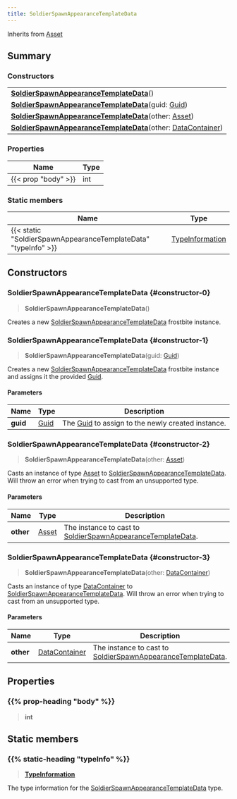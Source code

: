 ```yaml
---
title: SoldierSpawnAppearanceTemplateData
---
```


Inherits from [Asset](/vext/ref/fb/asset)

## Summary

### Constructors

|  |
| --- |
| **[SoldierSpawnAppearanceTemplateData](#constructor-0)**() |
| **[SoldierSpawnAppearanceTemplateData](#constructor-1)**(guid: [Guid](/vext/ref/shared/type/guid)) |
| **[SoldierSpawnAppearanceTemplateData](#constructor-2)**(other: [Asset](/vext/ref/fb/asset)) |
| **[SoldierSpawnAppearanceTemplateData](#constructor-3)**(other: [DataContainer](/vext/ref/shared/type/datacontainer)) |

### Properties

| Name | Type |
| ---- | ---- |
| {{< prop "body" >}} | int |

### Static members

| Name | Type |
| ---- | ---- |
| {{< static "SoldierSpawnAppearanceTemplateData" "typeInfo" >}} | [TypeInformation](/vext/ref/shared/type/typeinformation) |

## Constructors

### SoldierSpawnAppearanceTemplateData {#constructor-0}

> **SoldierSpawnAppearanceTemplateData**()

Creates a new [SoldierSpawnAppearanceTemplateData](/vext/ref/fb/soldierspawnappearancetemplatedata) frostbite instance.

### SoldierSpawnAppearanceTemplateData {#constructor-1}

> **SoldierSpawnAppearanceTemplateData**(guid: [Guid](/vext/ref/shared/type/guid))

Creates a new [SoldierSpawnAppearanceTemplateData](/vext/ref/fb/soldierspawnappearancetemplatedata) frostbite instance and assigns it the provided [Guid](/vext/ref/shared/type/guid).

#### Parameters

| Name | Type | Description |
| ---- | ---- | ----------- |
| **guid** | [Guid](/vext/ref/shared/type/guid) | The [Guid](/vext/ref/shared/type/guid) to assign to the newly created instance. |

### SoldierSpawnAppearanceTemplateData {#constructor-2}

> **SoldierSpawnAppearanceTemplateData**(other: [Asset](/vext/ref/fb/asset))

Casts an instance of type [Asset](/vext/ref/fb/asset) to [SoldierSpawnAppearanceTemplateData](/vext/ref/fb/soldierspawnappearancetemplatedata). Will throw an error when trying to cast from an unsupported type.

#### Parameters

| Name | Type | Description |
| ---- | ---- | ----------- |
| **other** | [Asset](/vext/ref/fb/asset) | The instance to cast to [SoldierSpawnAppearanceTemplateData](/vext/ref/fb/soldierspawnappearancetemplatedata). |

### SoldierSpawnAppearanceTemplateData {#constructor-3}

> **SoldierSpawnAppearanceTemplateData**(other: [DataContainer](/vext/ref/shared/type/datacontainer))

Casts an instance of type [DataContainer](/vext/ref/shared/type/datacontainer) to [SoldierSpawnAppearanceTemplateData](/vext/ref/fb/soldierspawnappearancetemplatedata). Will throw an error when trying to cast from an unsupported type.

#### Parameters

| Name | Type | Description |
| ---- | ---- | ----------- |
| **other** | [DataContainer](/vext/ref/shared/type/datacontainer) | The instance to cast to [SoldierSpawnAppearanceTemplateData](/vext/ref/fb/soldierspawnappearancetemplatedata). |

## Properties

### {{% prop-heading "body" %}}

> **int**

## Static members

### {{% static-heading "typeInfo" %}}

> **[TypeInformation](/vext/ref/shared/type/typeinformation)**

The type information for the [SoldierSpawnAppearanceTemplateData](/vext/ref/fb/soldierspawnappearancetemplatedata) type.

